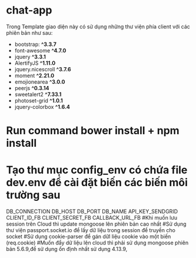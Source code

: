 # chat-app
Trong Template giao diện này có sử dụng những thư viện phía client với các phiên bản như sau:
- bootstrap: **^3.3.7**
- font-awesome **^4.7.0**
- jquery **^3.3.1**
- AlertifyJS **^1.11.0**
- jquery.nicescroll **^3.7.6**
- moment **^2.21.0**
- emojionearea **^3.0.0**
- peerjs **^0.3.14**
- sweetalert2 **^7.33.1**
- photoset-grid **^1.0.1**
- jquery-colorbox **^1.6.4**

# Run command  bower install +  npm install 
# Tạo thư mục config_env có chứa file dev.env để cài đặt biến các biến môi trường sau
DB_CONNECTION
DB_HOST
DB_PORT
DB_NAME
API_KEY_SENDGRID
CLIENT_ID_FB
CLIENT_SECRET_FB
CALLBACK_URL_FB
#Khi muốn lưu session trên Cloud thì update mongoose lên phiên bản cao nhất
#Sử dụng thư viện passport.socket.io để lấy dữ liệu trong session để truyền cho socket
#Sử dụng cookie-parser để gán dữl liệu cookie vào một biến (req.cookie)
#Muốn đẩy dữ liệu lên cloud thì phải sử dụng mongoose phiên bản 5.6.9,để sử dụng ổn định nhất sử dụng 4.13.9,